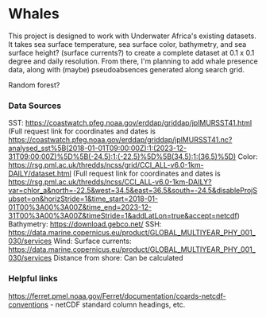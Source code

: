 # Whales

This project is designed to work with Underwater Africa's existing datasets. It takes sea surface temperature, sea surface color, bathymetry, and sea surface height? (surface currents?) to create a complete dataset at 0.1 x 0.1 degree and daily resolution. From there, I'm planning to add whale presence data, along with (maybe) pseudoabsences generated along search grid.

Random forest?

### Data Sources

SST: https://coastwatch.pfeg.noaa.gov/erddap/griddap/jplMURSST41.html
(Full request link for coordinates and dates is https://coastwatch.pfeg.noaa.gov/erddap/griddap/jplMURSST41.nc?analysed_sst%5B(2018-01-01T09:00:00Z):1:(2023-12-31T09:00:00Z)%5D%5B(-24.5):1:(-22.5)%5D%5B(34.5):1:(36.5)%5D)
Color: https://rsg.pml.ac.uk/thredds/ncss/grid/CCI_ALL-v6.0-1km-DAILY/dataset.html
(Full request link for coordinates and dates is https://rsg.pml.ac.uk/thredds/ncss/CCI_ALL-v6.0-1km-DAILY?var=chlor_a&north=-22.5&west=34.5&east=36.5&south=-24.5&disableProjSubset=on&horizStride=1&time_start=2018-01-01T00%3A00%3A00Z&time_end=2023-12-31T00%3A00%3A00Z&timeStride=1&addLatLon=true&accept=netcdf)
Bathymetry: https://download.gebco.net/
SSH: https://data.marine.copernicus.eu/product/GLOBAL_MULTIYEAR_PHY_001_030/services
Wind: 
Surface currents: https://data.marine.copernicus.eu/product/GLOBAL_MULTIYEAR_PHY_001_030/services
Distance from shore: Can be calculated

### Helpful links
https://ferret.pmel.noaa.gov/Ferret/documentation/coards-netcdf-conventions - netCDF standard column headings, etc.
